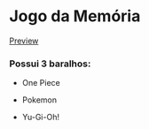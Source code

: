# Jogo da Memória

[Preview](https://otaviospadilha.github.io/memory-game-html-css-js/)
### Possui 3 baralhos:

- One Piece

- Pokemon

- Yu-Gi-Oh!